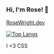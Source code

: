 ### Hi, I'm Rose! 👋

[RoseWright.dev
](https://rosewright.dev)

[![Top Langs](https://github-readme-stats.vercel.app/api/top-langs/?username=RoseWrightdev&langs_count=8)](https://github.com/anuraghazra/github-readme-stats)

I <3 CSS

